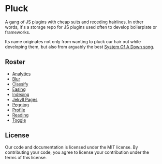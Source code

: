 # Pluck

A gang of JS plugins with cheap suits and receding hairlines. In other words, it's a storage repo for JS plugins used often to develop boilerplate or frameworks.

Its name originates not only from wanting to pluck our hair out while developing them, but also from arguably the best [System Of A Down song](www.youtube.com/watch?v=mXwLxcSniGw).


## Roster

* [Analytics](/analytics.js)
* [Blur](/blur.js)
* [Classify](/classify.js)
* [Easing](/easing.js)
* [Indexing](/indexing.js)
* [Jekyll Pages](/jekyll-pages)
* [Pegging](/pegging.js)
* [Profile](/profile.js)
* [Reading](/reading.js)
* [Toggle](/toggle.js)


## License

Our code and documentation is licensed under the MIT license. By contributing your code, you agree to license your contribution under the terms of this license.
